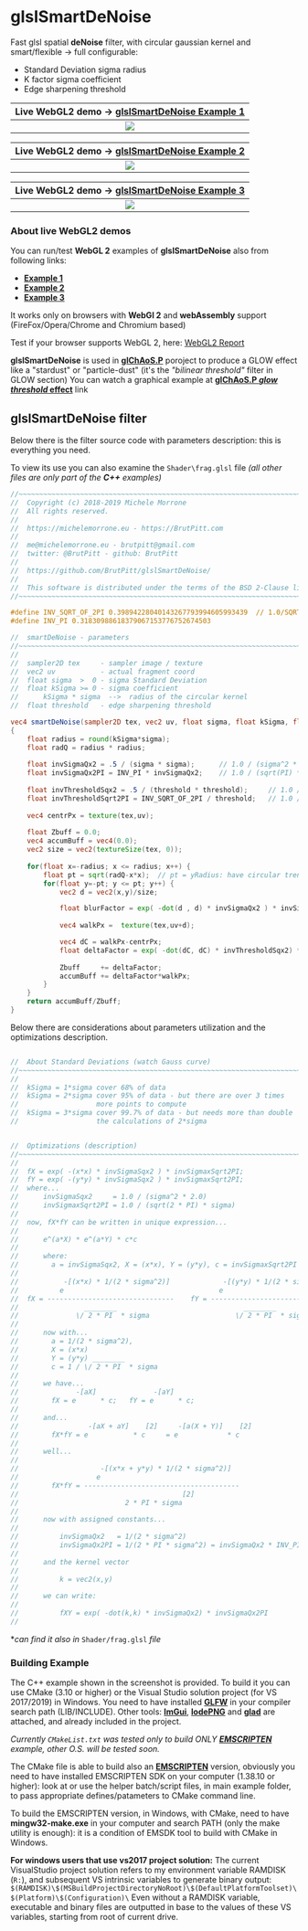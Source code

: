 # glslSmartDeNoise

Fast glsl spatial **deNoise** filter, with circular gaussian kernel and smart/flexible -> full configurable:

- Standard Deviation sigma radius
- K factor sigma coefficient
- Edge sharpening threshold

| Live WebGL2 demo -> [glslSmartDeNoise Example 1](https://brutpitt.github.io/glslSmartDeNoise/WebGL0/wglApp.html) |
| :-----: |
|[![](https://raw.githubusercontent.com/BrutPitt/glslSmartDeNoise/master/sShot0.jpg)](https://raw.githubusercontent.com/BrutPitt/glslSmartDeNoise/master/sShot0.jpg)|

| Live WebGL2 demo -> [glslSmartDeNoise Example 2](https://brutpitt.github.io/glslSmartDeNoise/WebGL1/wglApp.html) |
| :-----: |
|[![](https://raw.githubusercontent.com/BrutPitt/glslSmartDeNoise/master/sShot1.jpg)](https://raw.githubusercontent.com/BrutPitt/glslSmartDeNoise/master/sShot1.jpg)|

| Live WebGL2 demo -> [glslSmartDeNoise Example 3](https://brutpitt.github.io/glslSmartDeNoise/WebGL2/wglApp.html) |
| :-----: |
|[![](https://raw.githubusercontent.com/BrutPitt/glslSmartDeNoise/master/sShot2.jpg)](https://raw.githubusercontent.com/BrutPitt/glslSmartDeNoise/master/sShot2.jpg)|

### About live WebGL2 demos

You can run/test **WebGL 2** examples of **glslSmartDeNoise** also from following links:
- **[Example 1](https://brutpitt.github.io/glslSmartDeNoise/WebGL0/wglApp.html)**
- **[Example 2](https://brutpitt.github.io/glslSmartDeNoise/WebGL1/wglApp.html)**
- **[Example 3](https://brutpitt.github.io/glslSmartDeNoise/WebGL2/wglApp.html)**

It works only on browsers with **WebGl 2** and **webAssembly** support (FireFox/Opera/Chrome and Chromium based)

Test if your browser supports WebGL 2, here: [WebGL2 Report](http://webglreport.com/?v=2)

**glslSmartDeNoise** is used in **[glChAoS.P](https://github.com/BrutPitt/glChAoS.P)** poroject to produce a GLOW effect like a "stardust" or "particle-dust" (it's the *"bilinear threshold"* filter in GLOW section)
You can watch a graphical example at **[glChAoS.P *glow threshold* effect](https://www.michelemorrone.eu/glchaosp/glowEffects.html)** link

## glslSmartDeNoise filter
Below there is the filter source code with parameters description: this is everything you need.

To view its use you can also examine the `Shader\frag.glsl` file *(all other files are only part of the **C++** examples)*

``` glsl
//~~~~~~~~~~~~~~~~~~~~~~~~~~~~~~~~~~~~~~~~~~~~~~~~~~~~~~~~~~~~~~~~~~~~~~~~~~~~~~
//  Copyright (c) 2018-2019 Michele Morrone
//  All rights reserved.
//
//  https://michelemorrone.eu - https://BrutPitt.com
//
//  me@michelemorrone.eu - brutpitt@gmail.com
//  twitter: @BrutPitt - github: BrutPitt
//  
//  https://github.com/BrutPitt/glslSmartDeNoise/
//
//  This software is distributed under the terms of the BSD 2-Clause license
//~~~~~~~~~~~~~~~~~~~~~~~~~~~~~~~~~~~~~~~~~~~~~~~~~~~~~~~~~~~~~~~~~~~~~~~~~~~~~~

#define INV_SQRT_OF_2PI 0.39894228040143267793994605993439  // 1.0/SQRT_OF_2PI
#define INV_PI 0.31830988618379067153776752674503

//  smartDeNoise - parameters
//~~~~~~~~~~~~~~~~~~~~~~~~~~~~~~~~~~~~~~~~~~~~~~~~~~~~~~~~~~~~~~~~~~~~~~~~~~~~~~
//
//  sampler2D tex     - sampler image / texture
//  vec2 uv           - actual fragment coord
//  float sigma  >  0 - sigma Standard Deviation
//  float kSigma >= 0 - sigma coefficient 
//      kSigma * sigma  -->  radius of the circular kernel
//  float threshold   - edge sharpening threshold 

vec4 smartDeNoise(sampler2D tex, vec2 uv, float sigma, float kSigma, float threshold)
{
    float radius = round(kSigma*sigma);
    float radQ = radius * radius;
    
    float invSigmaQx2 = .5 / (sigma * sigma);      // 1.0 / (sigma^2 * 2.0)
    float invSigmaQx2PI = INV_PI * invSigmaQx2;    // 1.0 / (sqrt(PI) * sigma)
    
    float invThresholdSqx2 = .5 / (threshold * threshold);     // 1.0 / (sigma^2 * 2.0)
    float invThresholdSqrt2PI = INV_SQRT_OF_2PI / threshold;   // 1.0 / (sqrt(2*PI) * sigma)
    
    vec4 centrPx = texture(tex,uv); 
    
    float Zbuff = 0.0;
    vec4 accumBuff = vec4(0.0);
    vec2 size = vec2(textureSize(tex, 0));
    
    for(float x=-radius; x <= radius; x++) {
        float pt = sqrt(radQ-x*x);  // pt = yRadius: have circular trend
        for(float y=-pt; y <= pt; y++) {
            vec2 d = vec2(x,y)/size;

            float blurFactor = exp( -dot(d , d) * invSigmaQx2 ) * invSigmaQx2;
            
            vec4 walkPx =  texture(tex,uv+d);

            vec4 dC = walkPx-centrPx;
            float deltaFactor = exp( -dot(dC, dC) * invThresholdSqx2) * invThresholdSqrt2PI * blurFactor;
                                 
            Zbuff     += deltaFactor;
            accumBuff += deltaFactor*walkPx;
        }
    }
    return accumBuff/Zbuff;
}
```
 Below there are considerations about parameters utilization and the optimizations description.
``` cpp

//  About Standard Deviations (watch Gauss curve)
//~~~~~~~~~~~~~~~~~~~~~~~~~~~~~~~~~~~~~~~~~~~~~~~~~~~~~~~~~~~~~~~~~~~~~~~~~~~~~~
//
//  kSigma = 1*sigma cover 68% of data
//  kSigma = 2*sigma cover 95% of data - but there are over 3 times 
//                   more points to compute
//  kSigma = 3*sigma cover 99.7% of data - but needs more than double 
//                   the calculations of 2*sigma


//  Optimizations (description)
//~~~~~~~~~~~~~~~~~~~~~~~~~~~~~~~~~~~~~~~~~~~~~~~~~~~~~~~~~~~~~~~~~~~~~~~~~~~~~~
//
//  fX = exp( -(x*x) * invSigmaSqx2 ) * invSigmaxSqrt2PI; 
//  fY = exp( -(y*y) * invSigmaSqx2 ) * invSigmaxSqrt2PI; 
//  where...
//      invSigmaSqx2     = 1.0 / (sigma^2 * 2.0)
//      invSigmaxSqrt2PI = 1.0 / (sqrt(2 * PI) * sigma)
//
//  now, fX*fY can be written in unique expression...
//
//      e^(a*X) * e^(a*Y) * c*c
//
//      where:
//        a = invSigmaSqx2, X = (x*x), Y = (y*y), c = invSigmaxSqrt2PI
//
//           -[(x*x) * 1/(2 * sigma^2)]             -[(y*y) * 1/(2 * sigma^2)] 
//          e                                      e
//  fX = -------------------------------    fY = -------------------------------
//                ________                               ________
//              \/ 2 * PI  * sigma                     \/ 2 * PI  * sigma
//
//      now with... 
//        a = 1/(2 * sigma^2), 
//        X = (x*x) 
//        Y = (y*y) ________
//        c = 1 / \/ 2 * PI  * sigma
//
//      we have...
//              -[aX]              -[aY]
//        fX = e      * c;   fY = e      * c;
//
//      and...
//                 -[aX + aY]    [2]     -[a(X + Y)]    [2]
//        fX*fY = e           * c     = e            * c   
//
//      well...
//
//                    -[(x*x + y*y) * 1/(2 * sigma^2)]
//                   e                                
//        fX*fY = --------------------------------------
//                                        [2]           
//                          2 * PI * sigma           
//      
//      now with assigned constants...
//
//          invSigmaQx2   = 1/(2 * sigma^2)
//          invSigmaQx2PI = 1/(2 * PI * sigma^2) = invSigmaQx2 * INV_PI 
//
//      and the kernel vector 
//
//          k = vec2(x,y)
//
//      we can write:
//
//          fXY = exp( -dot(k,k) * invSigmaQx2) * invSigmaQx2PI
//

```
**can find it also in* `Shader/frag.glsl` *file*

### Building Example

The C++ example shown in the screenshot is provided.
To build it you can use CMake (3.10 or higher) or the Visual Studio solution project (for VS 2017/2019) in Windows.
You need to have installed [**GLFW**](https://www.glfw.org/) in your compiler search path (LIB/INCLUDE).
Other tools: [**ImGui**](https://github.com/ocornut/imgui), [**lodePNG**](https://github.com/lvandeve/lodepng) and [**glad**](https://github.com/Dav1dde/glad) are attached, and already included in the project.

*Currently `CMakeList.txt` was tested only to build ONLY [**EMSCRIPTEN**](https://kripken.github.io/emscripten-site/index.html) example, other O.S. will be tested soon.*

The CMake file is able to build also an [**EMSCRIPTEN**](https://kripken.github.io/emscripten-site/index.html) version, obviously you need to have installed EMSCRIPTEN SDK on your computer (1.38.10 or higher): look at or use the helper batch/script files, in main example folder, to pass appropriate defines/patameters to CMake command line.

To build the EMSCRIPTEN version, in Windows, with CMake, need to have **mingw32-make.exe** in your computer and search PATH (only the make utility is enough): it is a condition of EMSDK tool to build with CMake in Windows.


**For windows users that use vs2017 project solution:**
The current VisualStudio project solution refers to my environment variable RAMDISK (`R:`), and subsequent VS intrinsic variables to generate binary output:
`$(RAMDISK)\$(MSBuildProjectDirectoryNoRoot)\$(DefaultPlatformToolset)\$(Platform)\$(Configuration)\` 
Even without a RAMDISK variable, executable and binary files are outputted in base to the values of these VS variables, starting from root of current drive.

